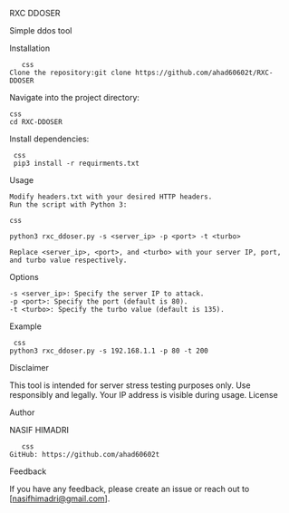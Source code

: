 RXC DDOSER

Simple ddos tool

Installation




       css
    Clone the repository:git clone https://github.com/ahad60602t/RXC-DDOSER

    



Navigate into the project directory:


    css 
    cd RXC-DDOSER

Install dependencies:


     css
     pip3 install -r requirments.txt

Usage

    Modify headers.txt with your desired HTTP headers.
    Run the script with Python 3:

    css

    python3 rxc_ddoser.py -s <server_ip> -p <port> -t <turbo>

    Replace <server_ip>, <port>, and <turbo> with your server IP, port, and turbo value respectively.

Options

    -s <server_ip>: Specify the server IP to attack.
    -p <port>: Specify the port (default is 80).
    -t <turbo>: Specify the turbo value (default is 135).

Example

     css 
    python3 rxc_ddoser.py -s 192.168.1.1 -p 80 -t 200

Disclaimer

This tool is intended for server stress testing purposes only. Use responsibly and legally. Your IP address is visible during usage.
License

Author

NASIF HIMADRI


       css
    GitHub: https://github.com/ahad60602t

Feedback

If you have any feedback, please create an issue or reach out to [nasifhimadri@gmail.com].
